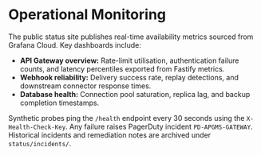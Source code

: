 # Operational Monitoring

The public status site publishes real-time availability metrics sourced from Grafana Cloud. Key dashboards include:

- **API Gateway overview:** Rate-limit utilisation, authentication failure counts, and latency percentiles exported from Fastify metrics.
- **Webhook reliability:** Delivery success rate, replay detections, and downstream connector response times.
- **Database health:** Connection pool saturation, replica lag, and backup completion timestamps.

Synthetic probes ping the `/health` endpoint every 30 seconds using the `X-Health-Check-Key`. Any failure raises PagerDuty incident `PD-APGMS-GATEWAY`. Historical incidents and remediation notes are archived under `status/incidents/`.
